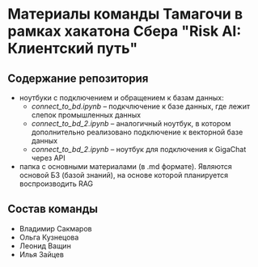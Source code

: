 # Материалы команды Тамагочи в рамках хакатона Сбера "Risk AI: Клиентский путь" 

## Содержание репозитория

- ноутбуки с подключением и обращением к базам данных:
    - *connect_to_bd.ipynb* – подкчлючение к базе данных, где лежит слепок промышленных данных
    - *connect_to_bd_2.ipynb* – аналогичный ноутбук, в котором дополнительно реализовано подключение к векторной базе данных 
    - *connect_to_bd_2.ipynb* – ноутбук для подключения к GigaChat через АPI
- папка с основными материалами (в .md формате). Являются основой БЗ (базой знаний), на основе которой планируется воспроизводить RAG

## Состав команды
- Владимир Сакмаров
- Ольга Кузнецова  
- Леонид Ващин 
- Илья Зайцев 